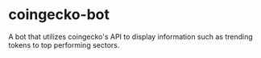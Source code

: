 # coingecko-bot
A bot that utilizes coingecko's API to display information such as trending tokens to top performing sectors. 
